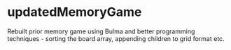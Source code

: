 # updatedMemoryGame

Rebuilt prior memory game using Bulma and better programming techniques - sorting the board array, appending children to grid format etc.
